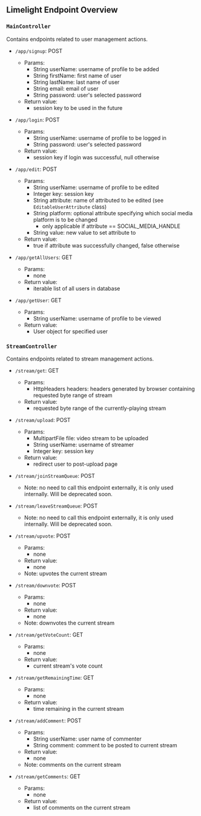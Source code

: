 ## Limelight Endpoint Overview

### `MainController`
Contains endpoints related to user management actions.

* `/app/signup`: POST 
    * Params:
        * String userName: username of profile to be added
        * String firstName: first name of user
        * String lastName: last name of user
        * String email: email of user
        * String password: user's selected password
    * Return value:
        * session key to be used in the future

* `/app/login`: POST 
    * Params:
        * String userName: username of profile to be logged in
        * String password: user's selected password
    * Return value:
        * session key if login was successful, null otherwise

* `/app/edit`: POST 
    * Params:
        * String userName: username of profile to be edited
        * Integer key: session key
        * String attribute: name of attributed to be edited (see `EditableUserAttribute` class)
        * String platform: optional attribute specifying which social media platform is to be changed
            * only applicable if attribute == SOCIAL_MEDIA_HANDLE
        * String value: new value to set attribute to
    * Return value:
        * true if attribute was successfully changed, false otherwise
        
* `/app/getAllUsers`: GET 
    * Params:
        * none
    * Return value:
        * iterable list of all users in database

* `/app/getUser`: GET 
    * Params:
        * String userName: username of profile to be viewed
    * Return value:
        * User object for specified user

### `StreamController`
Contains endpoints related to stream management actions.

* `/stream/get`: GET 
    * Params:
        * HttpHeaders headers: headers generated by browser containing requested byte range of stream
    * Return value:
        * requested byte range of the currently-playing stream
        
* `/stream/upload`: POST 
    * Params:
        * MultipartFile file: video stream to be uploaded
        * String userName: username of streamer
        * Integer key: session key
    * Return value:
        * redirect user to post-upload page

* `/stream/joinStreamQueue`: POST 
    * Note: no need to call this endpoint externally, it is only used internally. 
        Will be deprecated soon.
        
* `/stream/leaveStreamQueue`: POST 
    * Note: no need to call this endpoint externally, it is only used internally. 
        Will be deprecated soon.

* `/stream/upvote`: POST 
    * Params:
        * none
    * Return value:
        * none
    * Note: upvotes the current stream
    
* `/stream/downvote`: POST 
    * Params:
        * none
    * Return value:
        * none
    * Note: downvotes the current stream
    
* `/stream/getVoteCount`: GET 
    * Params:
        * none
    * Return value:
        * current stream's vote count
    
* `/stream/getRemainingTime`: GET 
    * Params:
        * none
    * Return value:
        * time remaining in the current stream
    
* `/stream/addComment`: POST 
    * Params:
        * String userName: user name of commenter
        * String comment: comment to be posted to current stream
    * Return value:
        * none
    * Note: comments on the current stream

* `/stream/getComments`: GET 
    * Params:
        * none
    * Return value:
        * list of comments on the current stream